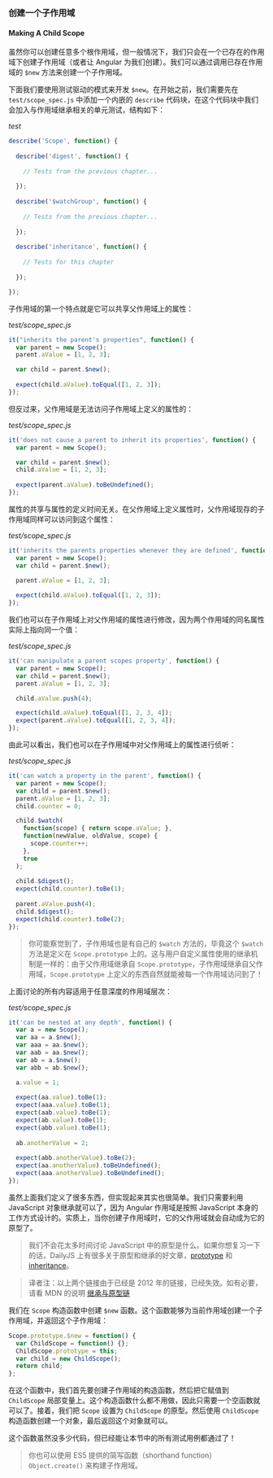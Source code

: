 ### 创建一个子作用域
#### Making A Child Scope

虽然你可以创建任意多个根作用域，但一般情况下，我们只会在一个已存在的作用域下创建子作用域（或者让 Angular 为我们创建）。我们可以通过调用已存在作用域的 `$new` 方法来创建一个子作用域。

下面我们要使用测试驱动的模式来开发 `$new`。在开始之前，我们需要先在 `test/scope_spec.js` 中添加一个内嵌的 `describe` 代码块，在这个代码块中我们会加入与作用域继承相关的单元测试，结构如下：

_test_

```js
describe('Scope', function() {
  
  describe('digest', function() {
  
    // Tests from the previous chapter...
  
  });
  
  describe('$watchGroup', function() {
  
    // Tests from the previous chapter...
  
  });
  
  describe('inheritance', function() {
  
    // Tests for this chapter
  
  }); 

});
```

子作用域的第一个特点就是它可以共享父作用域上的属性：

_test/scope_spec.js_

```js
it("inherits the parent's properties", function() {
  var parent = new Scope();
  parent.aValue = [1, 2, 3];

  var child = parent.$new();
  
  expect(child.aValue).toEqual([1, 2, 3]);
});
```

但反过来，父作用域是无法访问子作用域上定义的属性的：

_test/scope_spec.js_

```js
it('does not cause a parent to inherit its properties', function() {
  var parent = new Scope();

  var child = parent.$new();
  child.aValue = [1, 2, 3];
  
  expect(parent.aValue).toBeUndefined();
});
```

属性的共享与属性的定义时间无关。在父作用域上定义属性时，父作用域现存的子作用域同样可以访问到这个属性：

_test/scope_spec.js_

```js
it('inherits the parents properties whenever they are defined', function() {
  var parent = new Scope();
  var child = parent.$new();

  parent.aValue = [1, 2, 3];
  
  expect(child.aValue).toEqual([1, 2, 3]);
});
```

我们也可以在子作用域上对父作用域的属性进行修改，因为两个作用域的同名属性实际上指向同一个值：

_test/scope_spec.js_

```js
it('can manipulate a parent scopes property', function() {
  var parent = new Scope();
  var child = parent.$new();
  parent.aValue = [1, 2, 3];

  child.aValue.push(4);

  expect(child.aValue).toEqual([1, 2, 3, 4]);
  expect(parent.aValue).toEqual([1, 2, 3, 4]);
});
```

由此可以看出，我们也可以在子作用域中对父作用域上的属性进行侦听：

_test/scope_spec.js_

```js
it('can watch a property in the parent', function() {
  var parent = new Scope();
  var child = parent.$new();
  parent.aValue = [1, 2, 3];
  child.counter = 0;

  child.$watch(
    function(scope) { return scope.aValue; },
    function(newValue, oldValue, scope) {
      scope.counter++;
    },
    true
  );
  
  child.$digest();
  expect(child.counter).toBe(1);
  
  parent.aValue.push(4);
  child.$digest();
  expect(child.counter).toBe(2);
});
```

> 你可能察觉到了，子作用域也是有自己的 `$watch` 方法的，毕竟这个 `$watch` 方法是定义在 `Scope.prototype` 上的。这与用户自定义属性使用的继承机制是一样的：由于父作用域继承自 `Scope.prototype`，子作用域继承自父作用域，`Scope.prototype` 上定义的东西自然就能被每一个作用域访问到了！

上面讨论的所有内容适用于任意深度的作用域层次：

_test/scope_spec.js_

```js
it('can be nested at any depth', function() {
  var a = new Scope();
  var aa = a.$new();
  var aaa = aa.$new();
  var aab = aa.$new();
  var ab = a.$new();
  var abb = ab.$new();

  a.value = 1;
  
  expect(aa.value).toBe(1);
  expect(aaa.value).toBe(1);
  expect(aab.value).toBe(1);
  expect(ab.value).toBe(1);
  expect(abb.value).toBe(1);
  
  ab.anotherValue = 2;
  
  expect(abb.anotherValue).toBe(2);
  expect(aa.anotherValue).toBeUndefined();
  expect(aaa.anotherValue).toBeUndefined();
});
```

虽然上面我们定义了很多东西，但实现起来其实也很简单。我们只需要利用 JavaScript 对象继承就可以了，因为 Angular 作用域是按照 JavaScript 本身的工作方式设计的。实质上，当你创建子作用域时，它的父作用域就会自动成为它的原型了。

> 我们不会花太多时间讨论 JavaScript 中的原型是什么。如果你想复习一下的话，DailyJS 上有很多关于原型和继承的好文章，[prototype](http://dailyjs.com/2012/05/20/js101-prototype/) 和 [inheritance](http://dailyjs.com/2012/05/27/js101-prototype-chains/)。

> 译者注：以上两个链接由于已经是 2012 年的链接，已经失效。如有必要，请看 MDN 的说明 [继承与原型链](https://developer.mozilla.org/zh-CN/docs/Web/JavaScript/Inheritance_and_the_prototype_chain)

我们在 `Scope`  构造函数中创建 `$new` 函数。这个函数能够为当前作用域创建一个子作用域，并返回这个子作用域：

```js
Scope.prototype.$new = function() {
  var ChildScope = function() {};
  ChildScope.prototype = this;
  var child = new ChildScope();
  return child;
};
```

在这个函数中，我们首先要创建子作用域的构造函数，然后把它赋值到 `ChildScope` 局部变量上。这个构造函数什么都不用做，因此只需要一个空函数就可以了。接着，我们把 `Scope` 设置为 `ChildScope` 的原型。然后使用 `ChildScope` 构造函数创建一个对象，最后返回这个对象就可以。

这个函数虽然没多少代码，但已经能让本节中的所有测试用例都通过了！

> 你也可以使用 ES5 提供的简写函数（shorthand function）`Object.create()` 来构建子作用域。